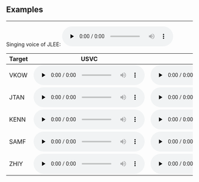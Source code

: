 

## Examples

---

Singing voice of JLEE: 
<audio id="1" controls="" preload="none">
            <source id="wav" src="wavs/Origin/JLEE-08.wav"></audio>

<table>
  <thead>
    <tr>
      <th>Target</th>
      <!-- th>Original voice</th-->
      <th>USVC</th>
      <th>Ours</th>
    </tr>
  </thead>
  <tbody>
    <tr>
      <td>VKOW</td>
      <!--td><audio id="1" controls="" preload="none">
            <source id="wav" src="wavs/Origin/JLEE-08.wav"></audio></td-->
      <td><audio id="1" controls="" preload="none">
            <source id="wav" src="wavs/USVC/JLEE-08-VKOW.wav"></audio></td>
      <td><audio id="1" controls="" preload="none">
            <source id="wav" src="wavs/Ours/JLEE-08-VKOW.wav"></audio></td>
    </tr>
    <tr>
      <td>JTAN</td>
      <!--td> </td-->
      <td><audio id="1" controls="" preload="none">
            <source id="wav" src="wavs/USVC/JLEE-08-JTAN.wav"></audio></td>
      <td><audio id="1" controls="" preload="none">
            <source id="wav" src="wavs/Ours/JLEE-08-JTAN.wav"></audio></td>
    </tr>
    <tr>
      <td>KENN</td>
      <!--td> </td-->
      <td><audio id="1" controls="" preload="none">
            <source id="wav" src="wavs/USVC/JLEE-08-KENN.wav"></audio></td>
      <td><audio id="1" controls="" preload="none">
            <source id="wav" src="wavs/Ours/JLEE-08-KENN.wav"></audio></td>
    </tr>
    <tr>
      <td>SAMF</td>
      <!--td> </td-->
      <td><audio id="1" controls="" preload="none">
            <source id="wav" src="wavs/USVC/JLEE-08-SAMF.wav"></audio></td>
      <td><audio id="1" controls="" preload="none">
            <source id="wav" src="wavs/Ours/JLEE-08-SAMF.wav"></audio></td>
    </tr>
    <tr>
      <td>ZHIY</td>
      <!--td> </td-->
      <td><audio id="1" controls="" preload="none">
            <source id="wav" src="wavs/USVC/JLEE-08-ZHIY.wav"></audio></td>
      <td><audio id="1" controls="" preload="none">
            <source id="wav" src="wavs/Ours/JLEE-08-ZHIY.wav"></audio></td>
    </tr>
  </tbody>
</table>


